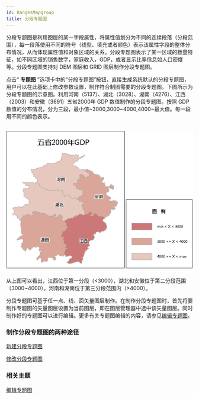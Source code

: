 ```yaml
---
id: RangesMapgroup
title: 分段专题图
---
```

分段专题图是利用图层的某一字段属性，将属性值划分为不同的连续段落（分段范围），每一段落使用不同的符号（线型、填充或者颜色）表示该属性字段的整体分布情况，从而体现属性值和对象区域的关系。分段专题图表示了某一区域的数量特征，如不同区域的销售数字，家庭收入，GDP，或者显示比率信息如人口密度等。分段专题图支持对
DEM 图层和 GRID 图层制作分段专题图。

点击“ **专题图**
”选项卡中的“分段专题图”按钮，直接生成系统默认的分段专题图，用户可以在此基础上修改参数设置，制作符合制图需要的分段专题图。下图所示为分段专题图的示意图。利用河南（5137）、湖北（3028）、湖南（4276）、江西（2003）和安徽（3691）五省2000年
GDP 数值制作的分段专题图。按照 GDP 数值的分布情况，分为三段，最小值~3000,3000~4000,4000~最大值。每一段用不同的颜色表示。

![](img/RangeTheme.png)  
---  
  
从上图可以看出，江西位于第一分段（<3000），湖北和安徽位于第二分段范围（3000~4000），河南和湖南位于第三分段范围内（>4000）。

分段专题图可基于任一点、线、面矢量图层制作。在制作分段专题图时，首先将要制作专题图的矢量图层设置为当前图层，即在图层管理器中选中该矢量图层。同时制作好的专题图可以进行编辑。更多有关专题图编辑的内容，请参见[编辑专题图](../EditingMap/EditingMap)。

### 制作分段专题图的两种途径

 [新建分段专题图](RangesMapDefault)

 [修改分段专题图](RangesMapGroupDia)

### 相关主题

 [编辑专题图](../EditingMap/EditingMap)
